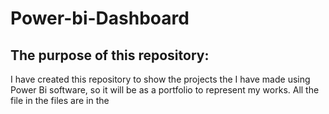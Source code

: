 # Power-bi-Dashboard
## The purpose of this repository:
  I have created this repository to show the projects the I have made using Power Bi software, so it will be as a portfolio to represent my works.
  All the file in the files are in the 
